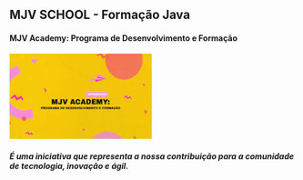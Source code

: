 ## MJV SCHOOL - Formação Java

#### MJV Academy: Programa de Desenvolvimento e Formação
<img src="assets/mjv.jpeg" width="250" height="150">

##### É uma iniciativa que representa a nossa contribuição para a comunidade de tecnologia, inovação e ágil.
